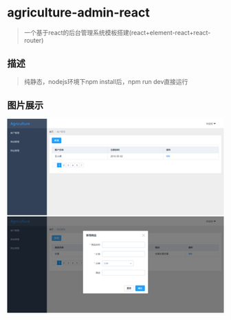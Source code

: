# agriculture-admin-react

> 一个基于react的后台管理系统模板搭建(react+element-react+react-router)

## 描述

> 纯静态，nodejs环境下npm install后，npm run dev直接运行

## 图片展示

![image](https://github.com/bailingshiva/agriculture-admin-react/blob/master/src/assets/images/1.png)
![image](https://github.com/bailingshiva/agriculture-admin-react/blob/master/src/assets/images/2.png)




